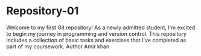 # Repository-01
Welcome to my first Git repository! As a newly admitted student, I'm excited to begin my journey in programming and version control. This repository includes a collection of basic tasks and exercises that I've completed as part of my coursework.
Author Amir khan

